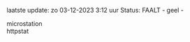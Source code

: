laatste update: 
zo 03-12-2023  3:12   uur 
Status: FAALT - geel - 
<div class="service Y">microstation</div><div class="service G">httpstat</div>